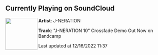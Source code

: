 ## Currently Playing on SoundCloud

[<img align="left" width="100" src="https://i1.sndcdn.com/artworks-000521934798-uaixxh-t500x500.jpg">](https://soundcloud.com/j-neration/jncd0010)

**Artist**: J-NERATION 

**Track**: "J-NERATION 10" Crossfade Demo Out Now on Bandcamp

Last updated at 12/16/2022 11:37
